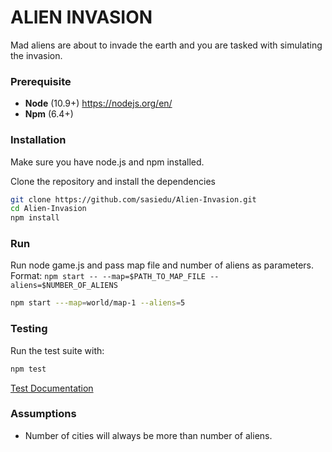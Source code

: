 # ALIEN INVASION

Mad aliens are about to invade the earth and you are tasked with simulating the invasion.

### Prerequisite
* <b>Node</b> (10.9+) https://nodejs.org/en/
* <b>Npm</b> (6.4+)


### Installation
Make sure you have node.js and npm installed.

Clone the repository and install the dependencies
```bash
git clone https://github.com/sasiedu/Alien-Invasion.git
cd Alien-Invasion
npm install
```

### Run
Run node game.js and pass map file and number of aliens as parameters.<br />
Format: ```npm start -- --map=$PATH_TO_MAP_FILE --aliens=$NUMBER_OF_ALIENS```

```bash
npm start ---map=world/map-1 --aliens=5
```

### Testing
Run the test suite with:
```bash
npm test
```
[Test Documentation](docs/TEST_DOCUMENTATION.md)

### Assumptions
* Number of cities will always be more than number of aliens.